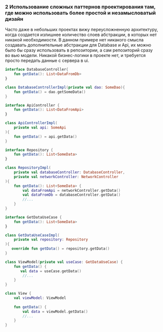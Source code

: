 ### 2 Использование сложных паттернов проектирования там, где можно использовать более простой и незамысловатый дизайн

Часто даже в небольших проектах вижу переусложненную архитектуру, когда создается излишнее
количество слоев абстракции, в которых нет никакой необходимости. В данном примере нет никакого
смысла создавать дополнительные абстракции для Database и Api, их можно было бы сразу использовать
в репозитории, а сам репозиторий сразу во вью модели. Никакой бизнес-логики в проекте нет, и 
требуется просто передать данные с сервера в ui.

```kotlin
interface DatabaseController{
    fun getData(): List<DataFromDb>
}

class DatabaseControllerImpl(private val dao: SomeDao){
    fun getData() = dao.getSomeData()
}

interface ApiController {
    fun getData(): List<DataFromApi>
}

class ApiControllerImpl(
    private val api: SomeApi
){
    fun getData() = api.getData()
}

interface Repository {
    fun getData(): List<SomeData>
}

class RepositoryImpl(
    private val databaseController: DatabaseController,
    private val networkController: NetworkController
){
    fun getData(): List<SomeData> {
        val dataFromApi = networkController.getData()
        val dataFromDb = databaseController.getData()
        //...
    }
}

interface GetDataUseCase {
    fun getData(): List<SomeData>
}

class GetDataUseCaseImpl(
    private val repository: Repository
){
   override fun getData() = repository.getData()
}

class ViewModel(private val useCase: GetDataUseCase) {
    fun getData() {
       val data = useCase.getData()
        //...
    }
}

class View {
    val viewModel: ViewModel
    
    fun getData() {
        val data = viewModel.getData()
        //...
    }
}
```